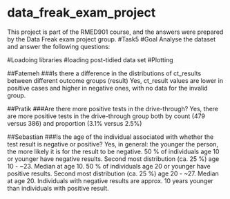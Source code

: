 # data_freak_exam_project
This project is part of the RMED901 course, and the answers were prepared by the Data Freak exam project group.
#Task5
#Goal
Analyse the dataset and answer the following questions:

#Loadoing libraries
#loading post-tidied data set
#Plotting

##Fatemeh 
###Is there a difference in the distributions of ct_results between different outcome groups (result)
Yes, ct_result values are lower in positive cases and higher in negative ones, with no data for the invalid group.

##Pratik
###Are there more positive tests in the drive-through?
Yes, there are more positive tests in the drive-through group both by count (479 versus 386) and proportion (3.1% versus 2.5%)

##Sebastian
###Is the age of the individual associated with whether the test result is negative or positive?
Yes, in general: the younger the person, the more likely it is for the result to be negative.
50 % of individuals age 10 or younger have negative results. Second most distribution (ca. 25 %) age 10 - ~23. Median at age 10.
50 % of individuals age 20 or younger have positive results. Second most distribution (ca. 25 %) age 20 - ~27. Median at age 20.
Individuals with negative results are approx. 10 years younger than individuals with positive result. 

